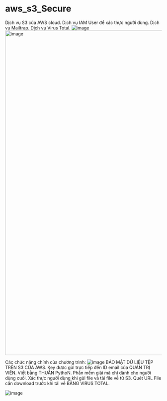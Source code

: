 # aws_s3_Secure
Dịch vụ S3 của AWS cloud.
Dịch vụ IAM User để xác thực người dùng.
Dịch vụ Mailtrap.
Dịch vụ Virus Total.
![image](https://github.com/TieuLong21Prosper/aws_s3_Secure/assets/128500598/95bbdac5-4325-4df5-a883-af36c5e7edf6)
<img width="1040" alt="image" src="https://github.com/TieuLong21Prosper/aws_s3_Secure/assets/128500598/27deec3c-bf83-4408-b434-1b88c32d58b5">


Các chức năng chính của chương trình:
![image](https://github.com/TieuLong21Prosper/aws_s3_Secure/assets/128500598/8b89e274-f8c7-4a7e-b470-0c4ad320f753)
BẢO MẬT DỮ LIỆU TỆP TRÊN S3 CỦA AWS.
Key được gửi trực tiếp đến ID email của QUẢN TRỊ VIÊN.
Viết bằng THUẦN PythoN.
Phần mềm giải mã chỉ dành cho người dùng cuối.
Xác thực người dùng khi gửi file và tải file về từ S3.
Quét URL File cần download trước khi tải về BẰNG VIRUS TOTAL.

![image](https://github.com/TieuLong21Prosper/aws_s3_Secure/assets/128500598/4a7ff40a-1e84-4f94-afe5-c662342b27bb)
